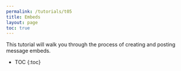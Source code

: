 ```yaml
---
permalink: /tutorials/t05
title: Embeds
layout: page
toc: true
---
```


This tutorial will walk you through the process of creating and posting message embeds.

* TOC
{:toc}
